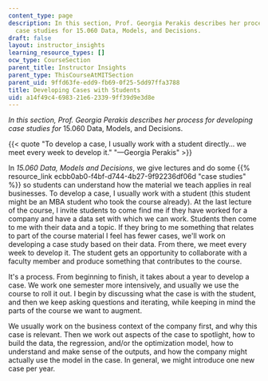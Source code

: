 ```yaml
---
content_type: page
description: In this section, Prof. Georgia Perakis describes her process for developing
  case studies for 15.060 Data, Models, and Decisions.
draft: false
layout: instructor_insights
learning_resource_types: []
ocw_type: CourseSection
parent_title: Instructor Insights
parent_type: ThisCourseAtMITSection
parent_uid: 9ffd63fe-edd9-fb69-0f25-5dd97ffa3788
title: Developing Cases with Students
uid: a14f49c4-6983-21e6-2339-9ff39d9e3d8e
---
```

_In this section, Prof. Georgia Perakis describes her process for developing case studies for_ 15.060 Data, Models, and Decisions.

{{< quote "To develop a case, I usually work with a student directly… we meet every week to develop it." "—Georgia Perakis" >}}

In _15.060 Data, Models and Decisions_, we give lectures and do some {{% resource_link ecbb0ab0-f4bf-d744-4b27-9f92236df06d "case studies" %}} so students can understand how the material we teach applies in real businesses. To develop a case, I usually work with a student (this student might be an MBA student who took the course already). At the last lecture of the course, I invite students to come find me if they have worked for a company and have a data set with which we can work. Students then come to me with their data and a topic. If they bring to me something that relates to part of the course material I feel has fewer cases, we'll work on developing a case study based on their data. From there, we meet every week to develop it. The student gets an opportunity to collaborate with a faculty member and produce something that contributes to the course.

It's a process. From beginning to finish, it takes about a year to develop a case. We work one semester more intensively, and usually we use the course to roll it out. I begin by discussing what the case is with the student, and then we keep asking questions and iterating, while keeping in mind the parts of the course we want to augment.

We usually work on the business context of the company first, and why this case is relevant. Then we work out aspects of the case to spotlight, how to build the data, the regression, and/or the optimization model, how to understand and make sense of the outputs, and how the company might actually use the model in the case. In general, we might introduce one new case per year.